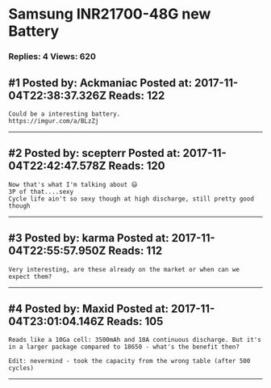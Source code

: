 # Samsung INR21700-48G new Battery

### Replies: 4 Views: 620

## \#1 Posted by: Ackmaniac Posted at: 2017-11-04T22:38:37.326Z Reads: 122

```
Could be a interesting battery. 
https://imgur.com/a/BLzZj
```

---
## \#2 Posted by: scepterr Posted at: 2017-11-04T22:42:47.578Z Reads: 120

```
Now that's what I'm talking about 😃
3P of that....sexy
Cycle life ain't so sexy though at high discharge, still pretty good though
```

---
## \#3 Posted by: karma Posted at: 2017-11-04T22:55:57.950Z Reads: 112

```
Very interesting, are these already on the market or when can we expect them?
```

---
## \#4 Posted by: Maxid Posted at: 2017-11-04T23:01:04.146Z Reads: 105

```
Reads like a 10Ga cell: 3500mAh and 10A continuous discharge. But it's in a larger package compared to 18650 - what's the benefit then?

Edit: nevermind - took the capacity from the wrong table (after 500 cycles)
```

---
